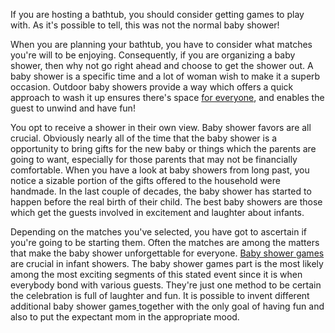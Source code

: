 If you are hosting a bathtub, you should consider getting games to play with. As it's possible to tell, this was not the normal baby shower!

When you are planning your bathtub, you have to consider what matches you're will to be enjoying. Consequently, if you are organizing a baby shower, then why not go right ahead and choose to get the shower out. A baby shower is a specific time and a lot of woman wish to make it a superb occasion. Outdoor baby showers provide a way which offers a quick approach to wash it up ensures there's space <a href="http://www.anobii.com/groups/0124d06595a3d307ce">for everyone</a>, and enables the guest to unwind and have fun!

You opt to receive a shower in their own view. Baby shower favors are all crucial. Obviously nearly all of the time that the baby shower is a opportunity to bring gifts for the new baby or things which the parents are going to want, especially for those parents that may not be financially comfortable. When you have a look at baby showers from long past, you notice a sizable portion of the gifts offered to the household were handmade. In the last couple of decades, the baby shower has started to happen before the real birth of their child. The best baby showers are those which get the guests involved in excitement and laughter about infants.

Depending on the matches you've selected, you have got to ascertain if you're going to be starting them. Often the matches are among the matters that make the baby shower unforgettable for everyone. <a href="http://freebabyshowergames.biz/">Baby shower games</a> are crucial in infant showers. The baby shower games part is the most likely among the most exciting segments of this stated event since it is when everybody bond with various guests. They're just one method to be certain the celebration is full of laughter and fun. It is possible to invent different additional baby shower games<a href="http://unblockedallgames.com/"> </a>together with the only goal of having fun and also to put the expectant mom in the appropriate mood.
